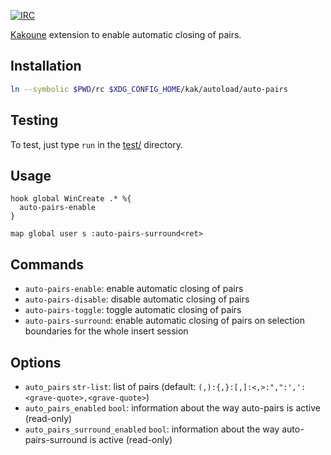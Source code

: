 [![IRC][shields/kakoune/badge]][freenode/kakoune]

[Kakoune][] extension to enable automatic closing of pairs.

Installation
------------

``` sh
ln --symbolic $PWD/rc $XDG_CONFIG_HOME/kak/autoload/auto-pairs
```

Testing
-------

To test, just type `run` in the [test/](test) directory.

Usage
-----

``` kak
hook global WinCreate .* %{
  auto-pairs-enable
}
```

``` kak
map global user s :auto-pairs-surround<ret>
```

Commands
--------

- `auto-pairs-enable`: enable automatic closing of pairs
- `auto-pairs-disable`: disable automatic closing of pairs
- `auto-pairs-toggle`: toggle automatic closing of pairs
- `auto-pairs-surround`: enable automatic closing of pairs on selection boundaries for the whole insert session

Options
-------

- `auto_pairs` `str-list`: list of pairs (default: `(,):{,}:[,]:<,>:",":',':<grave-quote>,<grave-quote>`)
- `auto_pairs_enabled` `bool`: information about the way auto-pairs is active (read-only)
- `auto_pairs_surround_enabled` `bool`: information about the way auto-pairs-surround is active (read-only)

[Kakoune]: https://github.com/mawww/kakoune
[freenode/kakoune]: https://webchat.freenode.net?channels=kakoune
[shields/kakoune/badge]: https://img.shields.io/badge/IRC-%23kakoune-blue.svg
